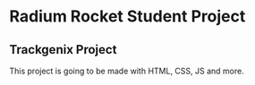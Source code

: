# Radium Rocket Student Project

## Trackgenix Project

This project is going to be made with HTML, CSS, JS and more.
